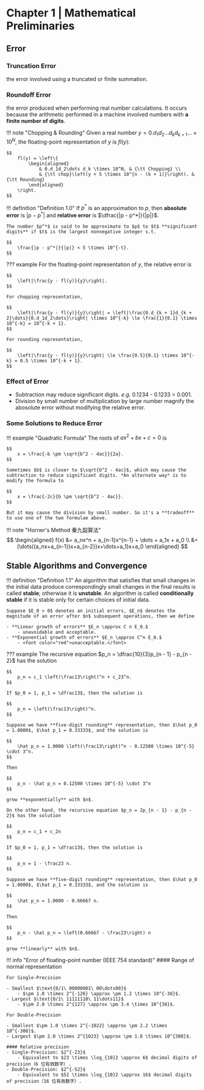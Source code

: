 # Chapter 1 | Mathematical Preliminaries
## Error
### Truncation Error

the error involved using a truncated or finite summation.

###  Roundoff Error

the error produced when performing real number calculations. It occurs because the arithmetic performed in a machine involved numbers with **a finite number of digits**.

!!! note "Chopping & Rounding"
	Given a real number $y = 0.d_1d_2\dots d_kd_{k+1}\dots \times 10^N$, the floating-point representation of $y$ is $fl(y)$:

	$$
		fl(y) = \left\{
			\begin{aligned}
				& 0.d_1d_2\dots d_k \times 10^N, & {\tt Chopping} \\
				& {\tt chop}\left(y + 5 \times 10^{n - (k + 1)}\right). & {\tt Rounding}
			\end{aligned}
		\right.
	$$

!!! definition "Definition 1.0"
	If $p^*$ is an approximation to $p$, then **absolute error** is $|p - p^*|$ and **relative error** is $\dfrac{|p - p^*|}{|p|}$.

	The number $p^*$ is said to be approximate to $p$ to $t$ **significant digits** if $t$ is the largest nonnegative integer s.t.

	$$
		\frac{|p - p^*|}{|p|} < 5 \times 10^{-t}.
	$$

??? example
	For the floating-point representation of $y$, the relative error is
	
	$$
		\left|\frac{y - fl(y)}{y}\right|.
	$$

	For chopping representation,

	$$
		\left|\frac{y - fl(y)}{y}\right| = \left|\frac{0.d_{k + 1}d_{k + 2}\dots}{0.d_1d_2\dots}\right| \times 10^{-k} \le \frac{1}{0.1} \times 10^{-k} = 10^{-k + 1}.
	$$

	For rounding representation,

	$$
		\left|\frac{y - fl(y)}{y}\right| \le \frac{0.5}{0.1} \times 10^{-k} = 0.5 \times 10^{-k + 1}.
	$$

### Effect of Error

- Subtraction may reduce significant digits. *e.g.* 0.1234 - 0.1233 = 0.001.
- Division by small number of multiplication by large number magnify the abosolute error without modifying the relative error.

### Some Solutions to Reduce Error

!!! example "Quadratic Formula"
	The roots of $ax^2 + bx + c = 0$ is 

	$$
		x = \frac{-b \pm \sqrt{b^2 - 4ac}}{2a}.
	$$

	Sometimes $b$ is closer to $\sqrt{b^2 - 4ac}$, which may cause the subtraction to reduce significant digits. *An alternate way* is to modify the formula to

	$$
		x = \frac{-2c}{b \pm \sqrt{b^2 - 4ac}}.
	$$

	But it may cause the division by small number. So it's a **tradeoff** to use one of the two formulae above.

!!! note "Horner's Method 秦九韶算法"
	$$
	\begin{aligned}
		f(x) &= a_nx^n + a_{n-1}x^{n-1} + \dots + a_1x + a_0 
		\\ &= (\dots((a_nx+a_{n-1})x+a_{n-2})x+\dots+a_1)x+a_0
	\end{aligned}
	$$

## Stable Algorithms and Convergence

!!! definition "Definition 1.1"
	An algorithm that satisfies that small changes in the initial data produce correspondingly small changes in the final results is called **stable**; otherwise it is **unstable**.  An algorithm is called **conditionally stable** if it is stable only for certain choices of initial data.

	Suppose $E_0 > 0$ denotes an initial errors, $E_n$ denotes the magnitude of an error after $n$ subsequent operations, then we define
	
	- **Linear growth of errors** $E_n \approx C n E_0.$
		- unavoidable and acceptable.
	- **Exponential growth of errors** $E_n \approx C^n E_0.$
		- <font color="red">unacceptable.</font>

??? example
	The recursive equation $p_n = \dfrac{10}{3}p_{n - 1} - p_{n - 2}$ has the solution
	
	$$
		p_n = c_1 \left(\frac13\right)^n + c_23^n.
	$$

	If $p_0 = 1, p_1 = \dfrac13$, then the solution is

	$$
		p_n = \left(\frac13\right)^n.
	$$

	Suppose we have **five-digit rounding** representation, then $\hat p_0 = 1.0000$, $\hat p_1 = 0.33333$, and the solution is 

	$$
		\hat p_n = 1.0000 \left(\frac13\right)^n - 0.12500 \times 10^{-5} \cdot 3^n.
	$$

	Then

	$$
		p_n - \hat p_n = 0.12500 \times 10^{-5} \cdot 3^n
	$$

	grow **exponentially** with $n$.

	On the other hand, the recursive equation $p_n = 2p_{n - 1} - p_{n - 2}$ has the solution

	$$
		p_n = c_1 + c_2n
	$$

	If $p_0 = 1, p_1 = \dfrac13$, then the solution is

	$$
		p_n = 1 - \frac23 n.
	$$

	Suppose we have **five-digit rounding** representation, then $\hat p_0 = 1.0000$, $\hat p_1 = 0.33333$, and the solution is 

	$$
		\hat p_n = 1.0000 - 0.66667 n.
	$$

	Then

	$$
		p_n - \hat p_n = \left(0.66667 - \frac23\right) n
	$$

	grow **linearly** with $n$.

!!! info "Error of floating-point number (IEEE 754 standard)"
	#### Range of normal representation

	For Single-Precision

	- Smallest $\text{0/1\ 00000001\ 00\dots00}$
		- $\pm 1.0 \times 2^{-126} \approx \pm 1.2 \times 10^{-38}$.
	- Largest $\text{0/1\ 11111110\ 11\dots11}$
		- $\pm 2.0 \times 2^{127} \approx \pm 3.4 \times 10^{38}$.

	For Double-Precision

	- Smallest $\pm 1.0 \times 2^{-1022} \approx \pm 2.2 \times 10^{-308}$.
	- Largest $\pm 2.0 \times 2^{1023} \approx \pm 1.8 \times 10^{308}$.

	#### Relative precision
	- Single-Precision: $2^{-23}$
		- Equivalent to $23 \times \log_{10}2 \approx 6$ decimal digits of precision（6 位有效数字）.
	- Double-Precision: $2^{-52}$
		- Equivalent to $52 \times \log_{10}2 \approx 16$ decimal digits of precision（16 位有效数字）.